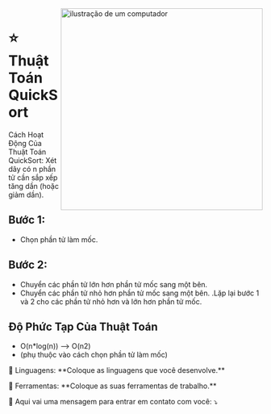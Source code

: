 <img src="https://raw.githubusercontent.com/MicaelliMedeiros/micaellimedeiros/master/image/computer-illustration.png" alt="ilustração de um computador" min-width="400px" max-width="400px" width="400px" align="right">

# ⭐ Thuật Toán QuickSort
Cách Hoạt Động Của Thuật Toán QuickSort:
Xét dãy có n phần tử cần sắp xếp tăng dần (hoặc giảm dần).
## **Bước 1:** 
- Chọn phần tử làm mốc.
## **Bước 2:**
- Chuyển các phần tử lớn hơn phần tử mốc sang một bên.
- Chuyển các phần tử nhỏ hơn phần tử mốc sang một bên.
.Lặp lại bước 1 và 2 cho các phần tử nhỏ hơn và lớn hơn phần tử mốc.
## **Độ Phức Tạp Của Thuật Toán**
- O(n*log(n)) --> O(n2)
- (phụ thuộc vào cách chọn phần tử làm mốc)




<p align="left">
  🦄 Linguagens: **Coloque as linguagens que você desenvolve.**
</p>

<p align="left">
  💼 Ferramentas: **Coloque as suas ferramentas de trabalho.**
</p>

<p align="left">
  💌 Aqui vai uma mensagem para entrar em contato com você: ⤵️
</p>

